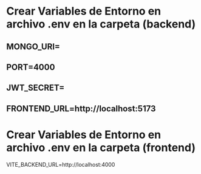 # Crear Variables de Entorno en archivo .env en la carpeta (backend)
MONGO_URI=
---
PORT=4000
---
JWT_SECRET=
---
FRONTEND_URL=http://localhost:5173
---

# Crear Variables de Entorno en archivo .env en la carpeta (frontend)
VITE_BACKEND_URL=http://localhost:4000
